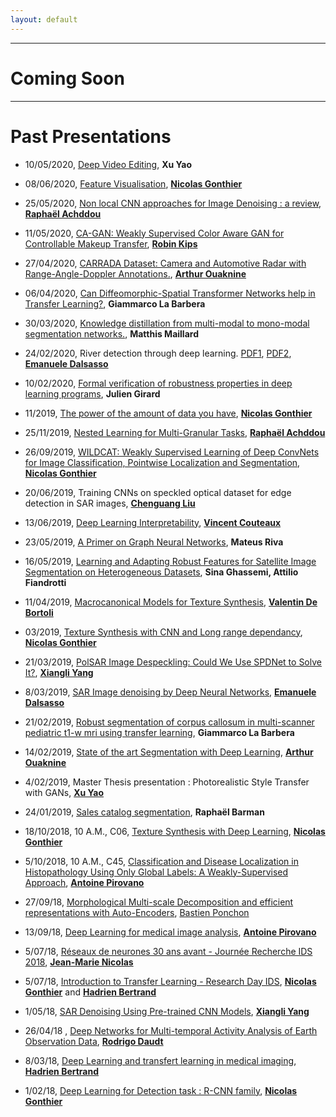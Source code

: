 ```yaml
---
layout: default
---
```


** **

# Coming Soon


* * *


# Past Presentations

- 10/05/2020, [Deep Video Editing](https://drive.google.com/file/d/1V2mPGoxAtl5wK4ZD_U-J_VM0JwtgqCv_/view?usp=sharing), **Xu Yao**

- 08/06/2020, [Feature Visualisation](https://drive.google.com/file/d/1dRuctbICKnXDsiVUarFGigL-cCpco_xY/view?usp=sharing), [**Nicolas Gonthier**](https://perso.telecom-paristech.fr/gonthier/)

- 25/05/2020, [Non local CNN approaches for Image Denoising : a review](https://drive.google.com/open?id=18AEHplpG6sqsdHElXD3nIu4oyAISyz3L), [**Raphaël Achddou**](https://perso.telecom-paristech.fr/rachddou/)

- 11/05/2020, [CA-GAN: Weakly Supervised Color Aware GAN for Controllable Makeup Transfer](https://drive.google.com/file/d/1Yaf87of6JVdVdvQBt18jkCwKqtESbd5z/view?usp=sharing), [**Robin Kips**](https://scholar.google.com/citations?user=RwyrWEkAAAAJ&hl=fr)

- 27/04/2020, [CARRADA Dataset: Camera and Automotive Radar with Range-Angle-Doppler Annotations.](https://drive.google.com/open?id=1ReZkysMS1x7BwtG7t4stJSzXdzYJbm5O), [**Arthur Ouaknine**](https://arthurouaknine.github.io/)

- 06/04/2020, [Can Diffeomorphic-Spatial Transformer Networks help in Transfer Learning?](https://drive.google.com/open?id=1wBXvWxnGqTXAg17inEnRjDf_H4q6CL4r), **Giammarco La Barbera**

- 30/03/2020, [Knowledge distillation from multi-modal to mono-modal segmentation networks.](https://drive.google.com/open?id=18jgAK3_ySrYkIztth-BFesaq2cVePxC5), **Matthis Maillard**

- 24/02/2020, River detection through deep learning. [PDF1](https://drive.google.com/open?id=1UNa2fhFSdQJheQbTKjXuRNCTLgK5_NSO), [PDF2](https://drive.google.com/open?id=1I2xu1YLfTLoBYMqlW_g9bUB-W-xZYwyf), [**Emanuele Dalsasso**](https://dalsasso.wp.imt.fr/)

- 10/02/2020, [Formal verification of robustness properties in deep learning programs](https://drive.google.com/file/d/18UkcWcXCMWwAwRb3goutnKKA8URgP2_M/view?usp=sharing), **Julien Girard**

- 11/2019, [The power of the amount of data you have](https://drive.google.com/file/d/1zzQFMOAA95UlO6wPLak-HrXe7U_AaprD/view?usp=sharing), [**Nicolas Gonthier**](https://perso.telecom-paristech.fr/gonthier/) 

- 25/11/2019, [Nested Learning for Multi-Granular Tasks](https://drive.google.com/open?id=1Ze8Qxi81C9g-_9cUqw2o_U2vditcAdb-), [**Raphaël Achddou**](https://perso.telecom-paristech.fr/rachddou/)

- 26/09/2019, [WILDCAT: Weakly Supervised Learning of Deep ConvNets for Image Classification, Pointwise Localization and Segmentation](https://drive.google.com/file/d/1Or88rsawqvSXHheQmIbSLuCnmM1souBs/view?usp=sharing), [**Nicolas Gonthier**](https://perso.telecom-paristech.fr/gonthier/)

- 20/06/2019, Training CNNs on speckled optical dataset for edge detection in SAR images, [**Chenguang Liu**](https://perso.telecom-paristech.fr/cheliu/)

- 13/06/2019, [Deep Learning Interpretability](https://drive.google.com/file/d/1qOEEGpl7epR3Z7iZ0tPZVLC_1Bw4EPH3/view?usp=sharing), [**Vincent Couteaux**](https://www.linkedin.com/in/vincent-couteaux-44269313b/)

- 23/05/2019, [A Primer on Graph Neural Networks](https://drive.google.com/file/d/1GeSgil9THf2v9fdp76fbHgG3SikAHXIb/view?usp=sharing), **Mateus Riva**

- 16/05/2019, [Learning and Adapting Robust Features for Satellite Image Segmentation on Heterogeneous Datasets](https://drive.google.com/open?id=1YAN9cGK7iSidgUOHzxMMsZrOJJnZdZFR), **Sina Ghassemi, Attilio Fiandrotti**

- 11/04/2019, [Macrocanonical Models for Texture Synthesis](https://partage.mines-telecom.fr/index.php/s/oWL05qwhbX1NAdC), [**Valentin De Bortoli**](https://vdeborto.github.io/)

- 03/2019, [Texture Synthesis with CNN and Long range dependancy](https://drive.google.com/file/d/1ULLFgWhGhNsKFbUqP44nHbd6hMVlIo9O/view?usp=sharing), [**Nicolas Gonthier**](https://perso.telecom-paristech.fr/gonthier/)

- 21/03/2019, [PolSAR Image Despeckling: Could We Use SPDNet to Solve It?](https://partage.mines-telecom.fr/index.php/s/8B7bZzO32t8qlvL), [**Xiangli Yang**](https://www.researchgate.net/profile/Xiangli_Yang)

- 8/03/2019, [SAR Image denoising by Deep Neural Networks](https://partage.mines-telecom.fr/index.php/s/JwKnopngwf4Ttzl), [**Emanuele Dalsasso**](https://www.linkedin.com/in/emanuele-dalsasso-2b1b19152/)

- 21/02/2019, [Robust segmentation of corpus callosum in multi-scanner pediatric t1-w mri using transfer learning](https://partage.mines-telecom.fr/index.php/s/iuOw8qJShWWbSGO), **Giammarco La Barbera**

- 14/02/2019, [State of the art Segmentation with Deep Learning](https://partage.mines-telecom.fr/index.php/s/9GFbWHgviuwtJxk), [**Arthur Ouaknine**](https://arthurouaknine.github.io/)

- 4/02/2019, Master Thesis presentation : Photorealistic Style Transfer with GANs, [**Xu Yao**](https://www.linkedin.com/in/yao-xu-225465106/?originalSubdomain=fr)

- 24/01/2019, [Sales catalog segmentation](https://partage.mines-telecom.fr/index.php/s/9TFDnR3P4t3KGSl), **Raphaël Barman**

- 18/10/2018, 10 A.M., C06, [Texture Synthesis with Deep Learning](https://drive.google.com/file/d/1zzQFMOAA95UlO6wPLak-HrXe7U_AaprD/view?usp=sharing), [**Nicolas Gonthier**](https://perso.telecom-paristech.fr/gonthier/)

- 5/10/2018, 10 A.M., C45, [Classification and Disease Localization in Histopathology Using Only Global Labels: A Weakly-Supervised Approach](https://partage.mines-telecom.fr/index.php/s/Zk6iHUpszopKQTS), [**Antoine Pirovano**](https://www.linkedin.com/in/antoine-pirovano-6271b110a/?originalSubdomain=fr)

- 27/09/18, [Morphological Multi-scale Decomposition and efficient representations with Auto-Encoders](https://partage.mines-telecom.fr/index.php/s/hFddW5fy07FlxmV), [Bastien Ponchon](https://www.linkedin.com/in/bastien-ponchon-10387612b/?originalSubdomain=fr)

- 13/09/18, [Deep Learning for medical image analysis](https://partage.mines-telecom.fr/index.php/s/3NYlpinLGpoZgRS), [**Antoine Pirovano**](https://www.linkedin.com/in/antoine-pirovano-6271b110a/?originalSubdomain=fr)

- 5/07/18, [Réseaux de neurones 30 ans avant - Journée Recherche IDS 2018](https://partage.mines-telecom.fr/index.php/s/0MAvHx3o84vHMOc), [**Jean-Marie Nicolas**](https://perso.telecom-paristech.fr/nicolas/)

- 5/07/18, [Introduction to Transfer Learning - Research Day IDS](https://partage.mines-telecom.fr/index.php/s/7P2yjVcYkxBShql), [**Nicolas Gonthier**](https://perso.telecom-paristech.fr/gonthier/) and [**Hadrien Bertrand**](http://www.theses.fr/s150855)

- 1/05/18, [SAR Denoising Using Pre-trained CNN Models](https://partage.mines-telecom.fr/index.php/s/ipgewBsGlyLy8C3), [**Xiangli Yang**](https://www.researchgate.net/profile/Xiangli_Yang)

- 26/04/18 , [Deep Networks for Multi-temporal Activity Analysis of Earth Observation Data](https://partage.mines-telecom.fr/index.php/s/2sys1gFmN9GWSTi), [**Rodrigo Daudt**](http://www.theses.fr/s190227)

- 8/03/18, [Deep Learning and transfert learning in medical imaging](https://partage.mines-telecom.fr/index.php/s/JtdlTf6jIfVHELn), [**Hadrien Bertrand**](http://www.theses.fr/s150855)

- 1/02/18, [Deep Learning for Detection task : R-CNN family](https://partage.mines-telecom.fr/index.php/s/B8Va6wTmz1YRQ92), [**Nicolas Gonthier**](https://perso.telecom-paristech.fr/gonthier/)
